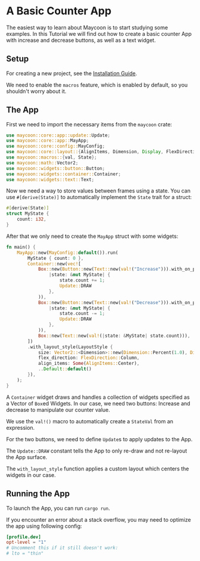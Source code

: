 # A Basic Counter App

The easiest way to learn about Maycoon is to start studying some examples. In this Tutorial we will find out how to
create a basic counter App with increase and decrease buttons, as well as a text widget.

## Setup

For creating a new project, see the [Installation Guide](./installation.md).

We need to enable the `macros` feature, which is enabled by default, so you shouldn't worry about it.

## The App

First we need to import the necessary items from the `maycoon` crate:

```rust
use maycoon::core::app::update::Update;
use maycoon::core::app::MayApp;
use maycoon::core::config::MayConfig;
use maycoon::core::layout::{AlignItems, Dimension, Display, FlexDirection, LayoutStyle};
use maycoon::macros::{val, State};
use maycoon::math::Vector2;
use maycoon::widgets::button::Button;
use maycoon::widgets::container::Container;
use maycoon::widgets::text::Text;
```

Now we need a way to store values between frames using a state. You can use `#[derive(State)]` to automatically implement the `State` trait for a struct:

```rust
#[derive(State)]
struct MyState {
    count: i32,
}
```

After that we only need to create the `MayApp` struct with some widgets:

```rust
fn main() {
    MayApp::new(MayConfig::default()).run(
        MyState { count: 0 },
        Container::new(vec![
            Box::new(Button::new(Text::new(val!("Increase"))).with_on_pressed(
                |state: &mut MyState| {
                    state.count += 1;
                    Update::DRAW
                },
            )),
            Box::new(Button::new(Text::new(val!("Decrease"))).with_on_pressed(
                |state: &mut MyState| {
                    state.count -= 1;
                    Update::DRAW
                },
            )),
            Box::new(Text::new(val!(|state: &MyState| state.count))),
        ])
        .with_layout_style(LayoutStyle {
            size: Vector2::<Dimension>::new(Dimension::Percent(1.0), Dimension::Percent(1.0)),
            flex_direction: FlexDirection::Column,
            align_items: Some(AlignItems::Center),
            ..Default::default()
        }),
    );
}
```

A `Container` widget draws and handles a collection of widgets specified as a Vector of `Box`ed Widgets. In our case, we need two buttons: Increase and decrease to manipulate our counter value.

We use the `val!()` macro to automatically create a `StateVal` from an expression.

For the two buttons, we need to define `Update`s to apply updates to the App.

The `Update::DRAW` constant tells the App to only re-draw and not re-layout the App surface.

The `with_layout_style` function applies a custom layout which centers the widgets in our case.

## Running the App

To launch the App, you can run `cargo run`.

If you encounter an error about a stack overflow, you may need to optimize the app using following config:

```toml
[profile.dev]
opt-level = "1"
# Uncomment this if it still doesn't work:
# lto = "thin"
```
